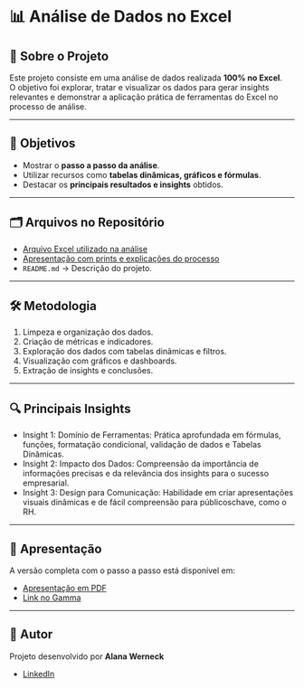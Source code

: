 # 📊 Análise de Dados no Excel

## 📌 Sobre o Projeto
Este projeto consiste em uma análise de dados realizada **100% no Excel**.  
O objetivo foi explorar, tratar e visualizar os dados para gerar insights relevantes e demonstrar a aplicação prática de ferramentas do Excel no processo de análise.

---

## 🎯 Objetivos
- Mostrar o **passo a passo da análise**.  
- Utilizar recursos como **tabelas dinâmicas, gráficos e fórmulas**.  
- Destacar os **principais resultados e insights** obtidos.  

---

## 🗂️ Arquivos no Repositório
- [Arquivo Excel utilizado na análise](https://1drv.ms/x/c/3ae51122ec396652/EfyJgIoDSSZJtw5LxulTyvsBZhart0kAgEpy0Yc6fZeNvA?e=enLdt4)  
- [Apresentação com prints e explicações do processo](Projeto-Pratico-de-Analise-de-Dados-em-Empresas-com-Excel.pdf)  
- `README.md` → Descrição do projeto.  
---

## 🛠️ Metodologia
1. Limpeza e organização dos dados.  
2. Criação de métricas e indicadores.  
3. Exploração dos dados com tabelas dinâmicas e filtros.  
4. Visualização com gráficos e dashboards.  
5. Extração de insights e conclusões.  

---

## 🔍 Principais Insights
- Insight 1: Domínio de Ferramentas: Prática aprofundada em fórmulas, funções, formatação condicional, validação de dados e Tabelas Dinâmicas.
- Insight 2: Impacto dos Dados: Compreensão da importância de informações precisas e da relevância dos insights para o sucesso empresarial.
- Insight 3: Design para Comunicação: Habilidade em criar apresentações visuais dinâmicas e de fácil compreensão para públicoschave, como o RH.


---

## 📑 Apresentação
A versão completa com o passo a passo está disponível em:  
- [Apresentação em PDF](file:///C:/Users/alana/Downloads/Projeto-Pratico-de-Analise-de-Dados-em-Empresas-com-Excel.pdf)  
- [Link no Gamma](https://projeto-pratico-de-anali-8zbbczq.gamma.site/)  

---

## 👤 Autor
Projeto desenvolvido por **Alana Werneck**  
- [LinkedIn](https://www.linkedin.com/in/alana-werneck-5a317b201/)  

